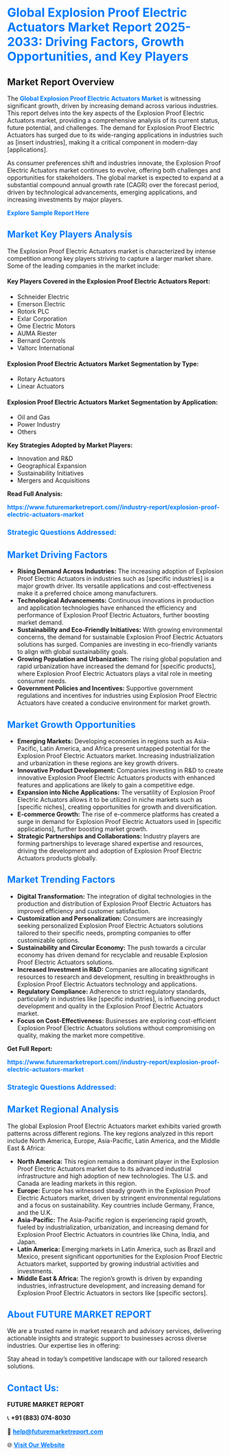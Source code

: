 <h1 style="color: #007BFF;">Global Explosion Proof Electric Actuators Market Report 2025-2033: Driving Factors, Growth Opportunities, and Key Players</h1>

<section id="overview">
<h2>Market Report Overview</h2>
<p>The <a href="https://www.futuremarketreport.com//industry-report/explosion-proof-electric-actuators-market" style="color: #007BFF; text-decoration: none;"><strong>Global Explosion Proof Electric Actuators Market</strong></a> is witnessing significant growth, driven by increasing demand across various industries. This report delves into the key aspects of the Explosion Proof Electric Actuators market, providing a comprehensive analysis of its current status, future potential, and challenges. The demand for Explosion Proof Electric Actuators has surged due to its wide-ranging applications in industries such as [insert industries], making it a critical component in modern-day [applications].</p>
<p>As consumer preferences shift and industries innovate, the Explosion Proof Electric Actuators market continues to evolve, offering both challenges and opportunities for stakeholders. The global market is expected to expand at a substantial compound annual growth rate (CAGR) over the forecast period, driven by technological advancements, emerging applications, and increasing investments by major players.</p>
</section>

<section id="overview">
<p><a href="https://www.futuremarketreport.com//request-sample/reportId=49708" style="color: #007BFF; text-decoration: none;"><strong>Explore Sample Report Here</strong></a></p>
</section>

<section id="key-players">
<h2 style="color: #007BFF;">Market Key Players Analysis</h2>
<p>The Explosion Proof Electric Actuators market is characterized by intense competition among key players striving to capture a larger market share. Some of the leading companies in the market include:</p>
<h4>Key Players Covered in the Explosion Proof Electric Actuators Report:</h4>
<ul><li>Schneider Electric</li><li>Emerson Electric</li><li>Rotork PLC</li><li>Exlar Corporation</li><li>Ome Electric Motors</li><li>AUMA Riester</li><li>Bernard Controls</li><li>Valtorc International</li></ul>
<h4>Explosion Proof Electric Actuators Market Segmentation by Type:</h4>
<ul><li>Rotary Actuators</li><li>Linear Actuators</li></ul>

<h4>Explosion Proof Electric Actuators Market Segmentation by Application:</h4>
<ul><li>Oil and Gas</li><li>Power Industry</li><li>Others</li></ul>
<p><strong>Key Strategies Adopted by Market Players:</strong></p>
<ul>
<li>Innovation and R&D</li>
<li>Geographical Expansion</li>
<li>Sustainability Initiatives</li>
<li>Mergers and Acquisitions</li>
</ul>
</section>

<section>
<p><strong>Read Full Analysis: </strong></p><a href="https://www.futuremarketreport.com//industry-report/explosion-proof-electric-actuators-market" style="color: #007BFF; text-decoration: none;"><strong>https://www.futuremarketreport.com//industry-report/explosion-proof-electric-actuators-market</strong></a>
<h3 style="color: #007BFF;">Strategic Questions Addressed:</h3>
</section>

<section id="driving-factors">
<h2 style="color: #007BFF;">Market Driving Factors</h2>
<ul>
<li><strong>Rising Demand Across Industries:</strong> The increasing adoption of Explosion Proof Electric Actuators in industries such as [specific industries] is a major growth driver. Its versatile applications and cost-effectiveness make it a preferred choice among manufacturers.</li>
<li><strong>Technological Advancements:</strong> Continuous innovations in production and application technologies have enhanced the efficiency and performance of Explosion Proof Electric Actuators, further boosting market demand.</li>
<li><strong>Sustainability and Eco-Friendly Initiatives:</strong> With growing environmental concerns, the demand for sustainable Explosion Proof Electric Actuators solutions has surged. Companies are investing in eco-friendly variants to align with global sustainability goals.</li>
<li><strong>Growing Population and Urbanization:</strong> The rising global population and rapid urbanization have increased the demand for [specific products], where Explosion Proof Electric Actuators plays a vital role in meeting consumer needs.</li>
<li><strong>Government Policies and Incentives:</strong> Supportive government regulations and incentives for industries using Explosion Proof Electric Actuators have created a conducive environment for market growth.</li>
</ul>
</section>

<section id="growth-opportunities">
<h2 style="color: #007BFF;">Market Growth Opportunities</h2>
<ul>
<li><strong>Emerging Markets:</strong> Developing economies in regions such as Asia-Pacific, Latin America, and Africa present untapped potential for the Explosion Proof Electric Actuators market. Increasing industrialization and urbanization in these regions are key growth drivers.</li>
<li><strong>Innovative Product Development:</strong> Companies investing in R&D to create innovative Explosion Proof Electric Actuators products with enhanced features and applications are likely to gain a competitive edge.</li>
<li><strong>Expansion into Niche Applications:</strong> The versatility of Explosion Proof Electric Actuators allows it to be utilized in niche markets such as [specific niches], creating opportunities for growth and diversification.</li>
<li><strong>E-commerce Growth:</strong> The rise of e-commerce platforms has created a surge in demand for Explosion Proof Electric Actuators used in [specific applications], further boosting market growth.</li>
<li><strong>Strategic Partnerships and Collaborations:</strong> Industry players are forming partnerships to leverage shared expertise and resources, driving the development and adoption of Explosion Proof Electric Actuators products globally.</li>
</ul>
</section>

<section id="trending-factors">
<h2 style="color: #007BFF;">Market Trending Factors</h2>
<ul>
<li><strong>Digital Transformation:</strong> The integration of digital technologies in the production and distribution of Explosion Proof Electric Actuators has improved efficiency and customer satisfaction.</li>
<li><strong>Customization and Personalization:</strong> Consumers are increasingly seeking personalized Explosion Proof Electric Actuators solutions tailored to their specific needs, prompting companies to offer customizable options.</li>
<li><strong>Sustainability and Circular Economy:</strong> The push towards a circular economy has driven demand for recyclable and reusable Explosion Proof Electric Actuators solutions.</li>
<li><strong>Increased Investment in R&D:</strong> Companies are allocating significant resources to research and development, resulting in breakthroughs in Explosion Proof Electric Actuators technology and applications.</li>
<li><strong>Regulatory Compliance:</strong> Adherence to strict regulatory standards, particularly in industries like [specific industries], is influencing product development and quality in the Explosion Proof Electric Actuators market.</li>
<li><strong>Focus on Cost-Effectiveness:</strong> Businesses are exploring cost-efficient Explosion Proof Electric Actuators solutions without compromising on quality, making the market more competitive.</li>
</ul>
</section>

<section>
<p><strong>Get Full Report: </strong></p><a href="https://www.futuremarketreport.com//industry-report/explosion-proof-electric-actuators-market" style="color: #007BFF; text-decoration: none;"><strong>https://www.futuremarketreport.com//industry-report/explosion-proof-electric-actuators-market</strong></a>
<h3 style="color: #007BFF;">Strategic Questions Addressed:</h3>
</section>


<section id="regional-analysis">
<h2 style="color: #007BFF;">Market Regional Analysis</h2>
<p>The global Explosion Proof Electric Actuators market exhibits varied growth patterns across different regions. The key regions analyzed in this report include North America, Europe, Asia-Pacific, Latin America, and the Middle East & Africa:</p>
<ul>
<li><strong>North America:</strong> This region remains a dominant player in the Explosion Proof Electric Actuators market due to its advanced industrial infrastructure and high adoption of new technologies. The U.S. and Canada are leading markets in this region.</li>
<li><strong>Europe:</strong> Europe has witnessed steady growth in the Explosion Proof Electric Actuators market, driven by stringent environmental regulations and a focus on sustainability. Key countries include Germany, France, and the U.K.</li>
<li><strong>Asia-Pacific:</strong> The Asia-Pacific region is experiencing rapid growth, fueled by industrialization, urbanization, and increasing demand for Explosion Proof Electric Actuators in countries like China, India, and Japan.</li>
<li><strong>Latin America:</strong> Emerging markets in Latin America, such as Brazil and Mexico, present significant opportunities for the Explosion Proof Electric Actuators market, supported by growing industrial activities and investments.</li>
<li><strong>Middle East & Africa:</strong> The region’s growth is driven by expanding industries, infrastructure development, and increasing demand for Explosion Proof Electric Actuators in sectors like [specific sectors].</li>
</ul>
</section>

<footer>
<h2 style="color: #007BFF;">About FUTURE MARKET REPORT</h2>
<p>We are a trusted name in market research and advisory services, delivering actionable insights and strategic support to businesses across diverse industries. Our expertise lies in offering:</p>

<p>Stay ahead in today’s competitive landscape with our tailored research solutions.</p>

<h2 style="color: #007BFF;">Contact Us:</h2>
<p><strong>FUTURE MARKET REPORT</strong></p>
<p>📞 <strong>+91 (883) 074-8030</strong></p>
<p>📧 <strong><a href="mailto:help@futuremarketreport.com" style="color: #007BFF;">help@futuremarketreport.com</a></strong></p>
<p>🌐 <strong><a href="https://www.futuremarketreport.com/" style="color: #007BFF;">Visit Our Website</a></strong></p>
</footer>